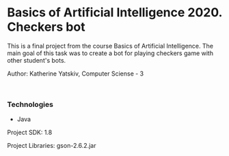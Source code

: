 # Basics of Artificial Intelligence 2020. Checkers bot
<p> This is a final project from the course Basics of Artificial Intelligence. The main goal of this task was to create a bot for playing checkers game with other student's bots. </p>
<p> Author: Katherine Yatskiv, Computer Sciense - 3 </p>
</br>
<p> <h3> Technologies </h3>
<ul>
<li> Java </li>
</ul>
</p>

<p>Project SDK: 1.8 </p>
<p>Project Libraries: gson-2.6.2.jar </p>
